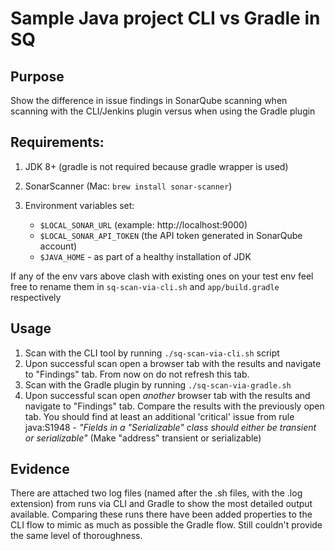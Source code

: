 # Sample Java project CLI vs Gradle in SQ

## Purpose

Show the difference in issue findings in SonarQube scanning when scanning with the CLI/Jenkins plugin versus when using
the Gradle plugin

## Requirements:

1. JDK 8+ (gradle is not required because gradle wrapper is used)
2. SonarScanner (Mac: `brew install sonar-scanner`)
3. Environment variables set:

    * `$LOCAL_SONAR_URL` (example: http://localhost:9000)
    * `$LOCAL_SONAR_API_TOKEN` (the API token generated in SonarQube account)
    * `$JAVA_HOME` - as part of a healthy installation of JDK

If any of the env vars above clash with existing ones on your test env feel free to rename them in `sq-scan-via-cli.sh`
and `app/build.gradle` respectively

## Usage

1. Scan with the CLI tool by running `./sq-scan-via-cli.sh` script
2. Upon successful scan open a browser tab with the results and navigate to "Findings" tab. From now on do not refresh
this tab.
3. Scan with the Gradle plugin by running `./sq-scan-via-gradle.sh`
4. Upon successful scan open _another_ browser tab with the results and navigate to "Findings" tab. Compare the results
with the previously open tab. You should find at least an additional 'critical' issue from rule java:S1948 - _"Fields in
a "Serializable" class should either be transient or serializable"_ (Make "address" transient or serializable)

## Evidence

There are attached two log files (named after the .sh files, with the .log extension) from runs via CLI and Gradle to
show the most detailed output available. Comparing these runs there have been added properties to the CLI flow to mimic
as much as possible the Gradle flow. Still couldn't provide the same level of thoroughness.